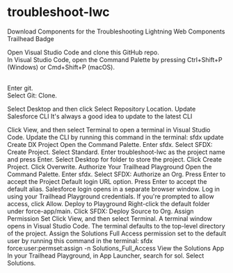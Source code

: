 # troubleshoot-lwc
Download Components for the Troubleshooting Lightning Web Components Trailhead Badge

Open Visual Studio Code and clone this GitHub repo.
<br>
In Visual Studio Code, open the Command Palette by pressing Ctrl+Shift+P (Windows) or Cmd+Shift+P (macOS).

<br>
Enter git.
<br>
Select Git: Clone.
<br>
 
Select Desktop and then click Select Repository Location.
Update Salesforce CLI
It's always a good idea to update to the latest CLI

Click View, and then select Terminal to open a terminal in Visual Studio Code.
Update the CLI by running this command in the terminal:
sfdx update
Create DX Project
Open the Command Palette.
Enter sfdx.
Select SFDX: Create Project.
Select Standard.
Enter troubleshoot-lwc as the project name and press Enter.
Select Desktop for folder to store the project.
Click Create Project.
Click Overwrite.
Authorize Your Trailhead Playground
Open the Command Palette.
Enter sfdx.
Select SFDX: Authorize an Org.
Press Enter to accept the Project Default login URL option.
Press Enter to accept the default alias. Salesforce login opens in a separate browser window.
Log in using your Trailhead Playground credentials.
If you're prompted to allow access, click Allow.
Deploy to Playground
Right-click the default folder under force-app/main.
Click SFDX: Deploy Source to Org.
Assign Permission Set
Click View, and then select Terminal. A terminal window opens in Visual Studio Code. The terminal defaults to the top-level directory of the project.
Assign the Solutions Full Access permission set to the default user by running this command in the terminal:
sfdx force:user:permset:assign -n Solutions_Full_Access
View the Solutions App
In your Trailhead Playground, in App Launcher, search for sol.
Select Solutions.
